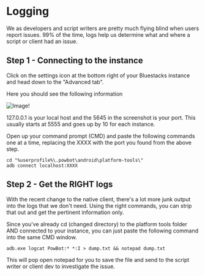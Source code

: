 # Logging

We as developers and script writers are pretty much flying blind when users report issues. 99% of the time, logs help us determine what and where a script or client had an issue.

## Step 1 - Connecting to the instance

Click on the settings icon at the bottom right of your Bluestacks instance and head down to the "Advanced tab".

Here you should see the following information

![Image!](https://i.imgur.com/fU7i672.jpg)

127.0.0.1 is your local host and the 5645 in the screenshot is your port. This usually starts at 5555 and goes up by 10 for each instance.

Open up your command prompt (CMD) and paste the following commands one at a time, replacing the XXXX with the port you found from the above step.

```
cd "%userprofile%\.powbot\android\platform-tools\"
adb connect localhost:XXXX
```

## Step 2 - Get the RIGHT logs

With the recent change to the native client, there's a lot more junk output into the logs that we don't need. 
Using the right commands, you can strip that out and get the pertinent information only.

Since you've already cd (changed directory) to the platform tools folder AND connected to your instance, you can just paste the following command into the same CMD window.

```
adb.exe logcat PowBot:* *:I > dump.txt && notepad dump.txt
```

This will pop open notepad for you to save the file and send to the script writer or client dev to investigate the issue.

